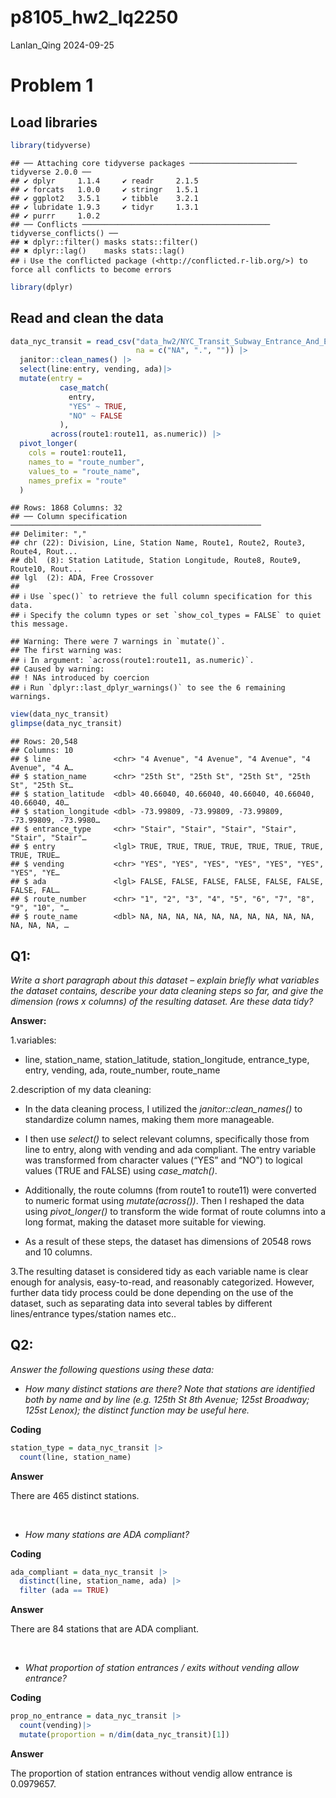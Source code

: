 p8105_hw2_lq2250
================
Lanlan_Qing
2024-09-25

# Problem 1

## Load libraries

``` r
library(tidyverse)
```

    ## ── Attaching core tidyverse packages ──────────────────────── tidyverse 2.0.0 ──
    ## ✔ dplyr     1.1.4     ✔ readr     2.1.5
    ## ✔ forcats   1.0.0     ✔ stringr   1.5.1
    ## ✔ ggplot2   3.5.1     ✔ tibble    3.2.1
    ## ✔ lubridate 1.9.3     ✔ tidyr     1.3.1
    ## ✔ purrr     1.0.2     
    ## ── Conflicts ────────────────────────────────────────── tidyverse_conflicts() ──
    ## ✖ dplyr::filter() masks stats::filter()
    ## ✖ dplyr::lag()    masks stats::lag()
    ## ℹ Use the conflicted package (<http://conflicted.r-lib.org/>) to force all conflicts to become errors

``` r
library(dplyr)
```

## Read and clean the data

``` r
data_nyc_transit = read_csv("data_hw2/NYC_Transit_Subway_Entrance_And_Exit_Data.csv",
                            na = c("NA", ".", "")) |>
  janitor::clean_names() |>
  select(line:entry, vending, ada)|>
  mutate(entry = 
           case_match(
             entry,
             "YES" ~ TRUE,
             "NO" ~ FALSE
           ),
         across(route1:route11, as.numeric)) |>
  pivot_longer(
    cols = route1:route11,
    names_to = "route_number",
    values_to = "route_name",
    names_prefix = "route"
  )
```

    ## Rows: 1868 Columns: 32
    ## ── Column specification ────────────────────────────────────────────────────────
    ## Delimiter: ","
    ## chr (22): Division, Line, Station Name, Route1, Route2, Route3, Route4, Rout...
    ## dbl  (8): Station Latitude, Station Longitude, Route8, Route9, Route10, Rout...
    ## lgl  (2): ADA, Free Crossover
    ## 
    ## ℹ Use `spec()` to retrieve the full column specification for this data.
    ## ℹ Specify the column types or set `show_col_types = FALSE` to quiet this message.

    ## Warning: There were 7 warnings in `mutate()`.
    ## The first warning was:
    ## ℹ In argument: `across(route1:route11, as.numeric)`.
    ## Caused by warning:
    ## ! NAs introduced by coercion
    ## ℹ Run `dplyr::last_dplyr_warnings()` to see the 6 remaining warnings.

``` r
view(data_nyc_transit)
glimpse(data_nyc_transit)
```

    ## Rows: 20,548
    ## Columns: 10
    ## $ line              <chr> "4 Avenue", "4 Avenue", "4 Avenue", "4 Avenue", "4 A…
    ## $ station_name      <chr> "25th St", "25th St", "25th St", "25th St", "25th St…
    ## $ station_latitude  <dbl> 40.66040, 40.66040, 40.66040, 40.66040, 40.66040, 40…
    ## $ station_longitude <dbl> -73.99809, -73.99809, -73.99809, -73.99809, -73.9980…
    ## $ entrance_type     <chr> "Stair", "Stair", "Stair", "Stair", "Stair", "Stair"…
    ## $ entry             <lgl> TRUE, TRUE, TRUE, TRUE, TRUE, TRUE, TRUE, TRUE, TRUE…
    ## $ vending           <chr> "YES", "YES", "YES", "YES", "YES", "YES", "YES", "YE…
    ## $ ada               <lgl> FALSE, FALSE, FALSE, FALSE, FALSE, FALSE, FALSE, FAL…
    ## $ route_number      <chr> "1", "2", "3", "4", "5", "6", "7", "8", "9", "10", "…
    ## $ route_name        <dbl> NA, NA, NA, NA, NA, NA, NA, NA, NA, NA, NA, NA, NA, …

## **Q1:**

*Write a short paragraph about this dataset – explain briefly what
variables the dataset contains, describe your data cleaning steps so
far, and give the dimension (rows x columns) of the resulting dataset.
Are these data tidy?* <br>

**Answer:** <br>

1.variables: <br>

- line, station_name, station_latitude, station_longitude,
  entrance_type, entry, vending, ada, route_number, route_name

2.description of my data cleaning:<br>

- In the data cleaning process, I utilized the *janitor::clean_names()*
  to standardize column names, making them more manageable.

- I then use *select()* to select relevant columns, specifically those
  from line to entry, along with vending and ada compliant. The entry
  variable was transformed from character values (“YES” and “NO”) to
  logical values (TRUE and FALSE) using *case_match()*.

- Additionally, the route columns (from route1 to route11) were
  converted to numeric format using *mutate(across())*. Then I reshaped
  the data using *pivot_longer()* to transform the wide format of route
  columns into a long format, making the dataset more suitable for
  viewing.

- As a result of these steps, the dataset has dimensions of 20548 rows
  and 10 columns.

3.The resulting dataset is considered tidy as each variable name is
clear enough for analysis, easy-to-read, and reasonably categorized.
However, further data tidy process could be done depending on the use of
the dataset, such as separating data into several tables by different
lines/entrance types/station names etc..

## **Q2:**

*Answer the following questions using these data:*<br>

- *How many distinct stations are there? Note that stations are
  identified both by name and by line (e.g. 125th St 8th Avenue; 125st
  Broadway; 125st Lenox); the distinct function may be useful here.*<br>

**Coding**

``` r
station_type = data_nyc_transit |>
  count(line, station_name)
```

**Answer**

There are 465 distinct stations.

<br>

- *How many stations are ADA compliant?*

**Coding**

``` r
ada_compliant = data_nyc_transit |>
  distinct(line, station_name, ada) |>
  filter (ada == TRUE)
```

**Answer**

There are 84 stations that are ADA compliant.

<br>

- *What proportion of station entrances / exits without vending allow
  entrance?*

**Coding**

``` r
prop_no_entrance = data_nyc_transit |>
  count(vending)|>
  mutate(proportion = n/dim(data_nyc_transit)[1])
```

**Answer**

The proportion of station entrances without vendig allow entrance is
0.0979657.
